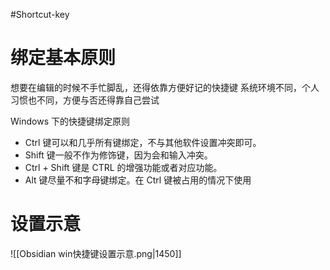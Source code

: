 #Shortcut-key

# 绑定基本原则
想要在编辑的时候不手忙脚乱，还得依靠方便好记的快捷键
系统环境不同，个人习惯也不同，方便与否还得靠自己尝试

Windows 下的快捷键绑定原则
-   Ctrl 键可以和几乎所有键绑定，不与其他软件设置冲突即可。
-   Shift 键一般不作为修饰键，因为会和输入冲突。
-   Ctrl + Shift 键是 CTRL 的增强功能或者对应功能。
-   Alt 键尽量不和字母键绑定。在 Ctrl 键被占用的情况下使用

# 设置示意

![[Obsidian win快捷键设置示意.png|1450]]